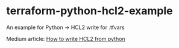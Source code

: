 # terraform-python-hcl2-example

An example for Python -> HCL2 write for .tfvars

Medium article: [How to write HCL2 from python](https://nklya.medium.com/how-to-write-hcl2-from-python-53ac12e45874)